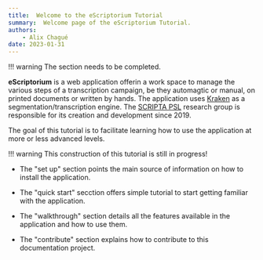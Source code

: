 ```yaml
---
title:  Welcome to the eScriptorium Tutorial
summary:  Welcome page of the eScriptorium Tutorial.
authors:
    - Alix Chagué
date: 2023-01-31
---
```


!!! warning
    The section needs to be completed.

**eScriptorium** is a web application offerin a work space to manage the various steps of a transcription campaign, be they automagtic or manual, on printed documents or written by hands. The application uses [Kraken](https://kraken.re/) as a segmentation/transcription engine. The [SCRIPTA PSL](https://scripta.psl.eu/) research group is responsible for its creation and development since 2019.

The goal of this tutorial is to facilitate learning how to use the application at more or less advanced levels.

!!! warning
    This construction of this tutorial is still in progress!

- The "set up" section points the main source of information on how to install the application.

- The "quick start" secction offers simple tutorial to start getting familiar with the application.

- The "walkthrough" section details all the features available in the application and how to use them.

- The "contribute" section explains how to contribute to this documentation project.